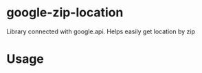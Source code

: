 google-zip-location
===================

Library connected with google.api. Helps easily get location by zip

Usage
===================
